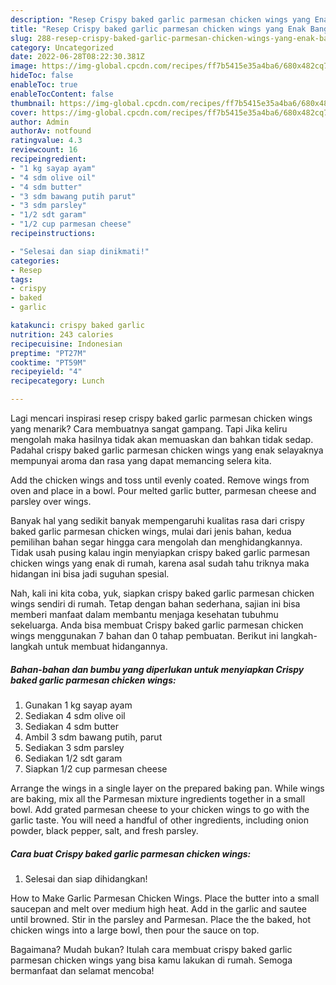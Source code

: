 ```yaml
---
description: "Resep Crispy baked garlic parmesan chicken wings yang Enak Banget"
title: "Resep Crispy baked garlic parmesan chicken wings yang Enak Banget"
slug: 288-resep-crispy-baked-garlic-parmesan-chicken-wings-yang-enak-banget
category: Uncategorized
date: 2022-06-28T08:22:30.381Z
image: https://img-global.cpcdn.com/recipes/ff7b5415e35a4ba6/680x482cq70/crispy-baked-garlic-parmesan-chicken-wings-foto-resep-utama.jpg
hideToc: false
enableToc: true
enableTocContent: false
thumbnail: https://img-global.cpcdn.com/recipes/ff7b5415e35a4ba6/680x482cq70/crispy-baked-garlic-parmesan-chicken-wings-foto-resep-utama.jpg
cover: https://img-global.cpcdn.com/recipes/ff7b5415e35a4ba6/680x482cq70/crispy-baked-garlic-parmesan-chicken-wings-foto-resep-utama.jpg
author: Admin
authorAv: notfound
ratingvalue: 4.3
reviewcount: 16
recipeingredient:
- "1 kg sayap ayam"
- "4 sdm olive oil"
- "4 sdm butter"
- "3 sdm bawang putih parut"
- "3 sdm parsley"
- "1/2 sdt garam"
- "1/2 cup parmesan cheese"
recipeinstructions:

- "Selesai dan siap dinikmati!"
categories:
- Resep
tags:
- crispy
- baked
- garlic

katakunci: crispy baked garlic 
nutrition: 243 calories
recipecuisine: Indonesian
preptime: "PT27M"
cooktime: "PT59M"
recipeyield: "4"
recipecategory: Lunch

---
```



Lagi mencari inspirasi resep crispy baked garlic parmesan chicken wings yang menarik? Cara membuatnya sangat gampang. Tapi Jika keliru mengolah maka hasilnya tidak akan memuaskan dan bahkan tidak sedap. Padahal crispy baked garlic parmesan chicken wings yang enak selayaknya mempunyai aroma dan rasa yang dapat memancing selera kita.


Add the chicken wings and toss until evenly coated. Remove wings from oven and place in a bowl. Pour melted garlic butter, parmesan cheese and parsley over wings.

Banyak hal yang sedikit banyak mempengaruhi kualitas rasa dari crispy baked garlic parmesan chicken wings, mulai dari jenis bahan, kedua pemilihan bahan segar hingga cara mengolah dan menghidangkannya. Tidak usah pusing kalau ingin menyiapkan crispy baked garlic parmesan chicken wings yang enak di rumah, karena asal sudah tahu triknya maka hidangan ini bisa jadi suguhan spesial.


Nah, kali ini kita coba, yuk, siapkan crispy baked garlic parmesan chicken wings sendiri di rumah. Tetap dengan bahan sederhana, sajian ini bisa memberi manfaat dalam membantu menjaga kesehatan tubuhmu sekeluarga. Anda bisa membuat Crispy baked garlic parmesan chicken wings menggunakan 7 bahan dan 0 tahap pembuatan. Berikut ini langkah-langkah untuk membuat hidangannya.

<!--inarticleads1-->

##### Bahan-bahan dan bumbu yang diperlukan untuk menyiapkan Crispy baked garlic parmesan chicken wings:

1. Gunakan 1 kg sayap ayam
1. Sediakan 4 sdm olive oil
1. Sediakan 4 sdm butter
1. Ambil 3 sdm bawang putih, parut
1. Sediakan 3 sdm parsley
1. Sediakan 1/2 sdt garam
1. Siapkan 1/2 cup parmesan cheese


Arrange the wings in a single layer on the prepared baking pan. While wings are baking, mix all the Parmesan mixture ingredients together in a small bowl. Add grated parmesan cheese to your chicken wings to go with the garlic taste. You will need a handful of other ingredients, including onion powder, black pepper, salt, and fresh parsley. 

<!--inarticleads2-->

##### Cara buat Crispy baked garlic parmesan chicken wings:


1. Selesai dan siap dihidangkan!

How to Make Garlic Parmesan Chicken Wings. Place the butter into a small saucepan and melt over medium high heat. Add in the garlic and sautee until browned. Stir in the parsley and Parmesan. Place the the baked, hot chicken wings into a large bowl, then pour the sauce on top. 

Bagaimana? Mudah bukan? Itulah cara membuat crispy baked garlic parmesan chicken wings yang bisa kamu lakukan di rumah. Semoga bermanfaat dan selamat mencoba!
